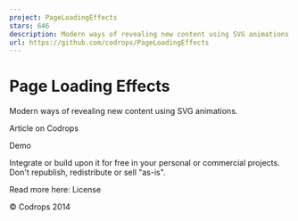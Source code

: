 ```yaml
---
project: PageLoadingEffects
stars: 646
description: Modern ways of revealing new content using SVG animations.
url: https://github.com/codrops/PageLoadingEffects
---
```


Page Loading Effects
====================

Modern ways of revealing new content using SVG animations.

Article on Codrops

Demo

Integrate or build upon it for free in your personal or commercial projects. Don't republish, redistribute or sell "as-is".

Read more here: License

© Codrops 2014
